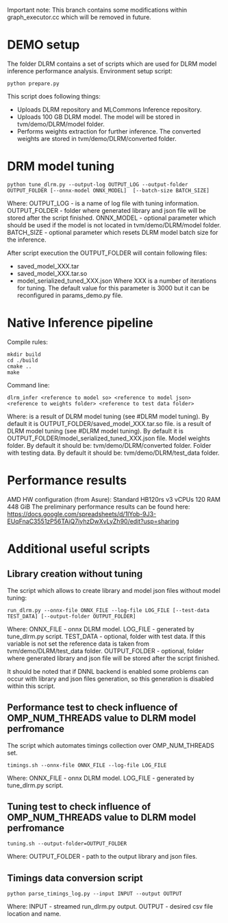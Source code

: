Important note: This branch contains some modifications within graph_executor.cc which will be removed in future.

# DEMO setup

The folder DLRM contains a set of scripts which are used for DLRM model inference performance analysis.
Environment setup script:
```
python prepare.py
```

This script does following things:
* Uploads DLRM repository and MLCommons Inference repository.
* Uploads 100 GB DLRM model. The model will be stored in tvm/demo/DLRM/model folder.
* Performs weights extraction for further inference. The converted weights are stored in tvm/demo/DLRM/converted folder.

# DRM model tuning

```
python tune_dlrm.py --output-log OUTPUT_LOG --output-folder OUTPUT_FOLDER [--onnx-model ONNX_MODEL]  [--batch-size BATCH_SIZE]
```

Where:
OUTPUT_LOG - is a name of log file with tuning information.
OUTPUT_FOLDER - folder where generated library and json file will be stored  after the script finished.
ONNX_MODEL - optional parameter which should be used if the model is not located in tvm/demo/DLRM/model folder.
BATCH_SIZE - optional parameter which resets DLRM model batch size for the inference.

After script execution the OUTPUT_FOLDER will contain following files:
* saved_model_XXX.tar
* saved_model_XXX.tar.so
* model_serialized_tuned_XXX.json
Where XXX is a number of iterations for tuning. The default value for this parameter is 3000 but it can be reconfigured in params_demo.py file.

# Native Inference pipeline

Compile rules:

```
mkdir build
cd ./build
cmake ..
make
```
Command line:
```
dlrm_infer <reference to model so> <reference to model json> <reference to weights folder> <reference to test data folder>
```
Where:
<reference to model so> is a result  of DLRM model tuning (see #DLRM model tuning). By default it is OUTPUT_FOLDER/saved_model_XXX.tar.so file.
<reference to model json> is a result  of DLRM model tuning (see #DLRM model tuning). By default it is OUTPUT_FOLDER/model_serialized_tuned_XXX.json file.
<reference to weights folder> Model weights folder. By default it should be: tvm/demo/DLRM/converted folder.
<reference to test data folder> Folder with testing data. By default it should be: tvm/demo/DLRM/test_data  folder.

# Performance results
AMD HW configuration (from Asure):
  Standard HB120rs v3
  vCPUs 120
  RAM 448 GiB
The preliminary performance results can be found here: https://docs.google.com/spreadsheets/d/1lYob-9J3-EUqFnaC3551zP56TAiQ7iyhzDwXvLyZh90/edit?usp=sharing

# Additional useful scripts

## Library creation without tuning
The script which allows to create library and model json files without model tuning:
```
run_dlrm.py --onnx-file ONNX_FILE --log-file LOG_FILE [--test-data TEST_DATA] [--output-folder OUTPUT_FOLDER]
```
Where: 
ONNX_FILE - onnx DLRM model.
LOG_FILE - generated by tune_dlrm.py script.
TEST_DATA - optional, folder with test data. If this variable is not set the reference data is taken from tvm/demo/DLRM/test_data folder.
OUTPUT_FOLDER - optional, folder where generated library and json file will be stored  after the script finished. 

It should be noted that if DNNL backend is enabled some problems can occur with library and json files generation, 
so this generation is disabled within this script.

## Performance test to check influence of OMP_NUM_THREADS value to DLRM model perfromance
The script which automates timings collection over OMP_NUM_THREADS set.
```
timings.sh --onnx-file ONNX_FILE --log-file LOG_FILE
```
Where:
ONNX_FILE - onnx DLRM model.
LOG_FILE - generated by tune_dlrm.py script.

## Tuning test to check influence of OMP_NUM_THREADS value to DLRM model perfromance

```
tuning.sh --output-folder=OUTPUT_FOLDER
```
Where:
OUTPUT_FOLDER - path to the output library and json files.

## Timings data conversion script
```
python parse_timings_log.py --input INPUT --output OUTPUT
```
Where:
INPUT - streamed run_dlrm.py output.
OUTPUT - desired csv file location and name.
